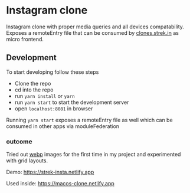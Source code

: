 # Instagram clone
Instagram clone with proper media queries and all devices compatability. Exposes a remoteEntry file that can be consumed by [clones.strek.in](https://clones.strek.in) as micro frontend.

## Development
To start developing follow these steps
- Clone the repo
- cd into the repo
- run `yarn install` or `yarn`
- run `yarn start` to start the development server
- open `localhost:8081` in browser

Running `yarn start` exposes a remoteEntry file as well which can be consumed in other apps via moduleFederation

### outcome
Tried out [webp](https://developers.google.com/speed/webp) images for the first time in my project and experimented with grid layouts.


Demo: https://strek-insta.netlify.app

Used inside: https://macos-clone.netlify.app
